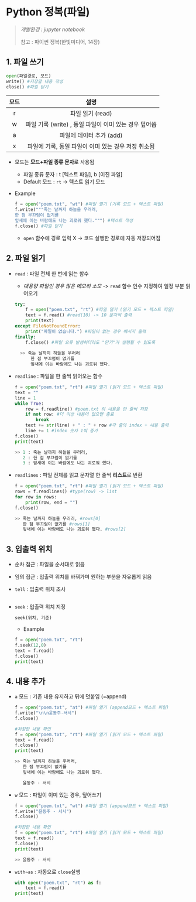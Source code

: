 # Python 정복(파일)

> *개발환경 : jupyter notebook*
>
> 참고 : 파이썬 정복(한빛미디어, 14장)



## 1. 파일 쓰기

```python
open(파일경로, 모드)
write() #저장할 내용 작성
close() #파일 닫기
```

| 모드 |       설명       |
| :--: | :--------------: |
|  r   | 파일 읽기 (read) |
| w	|	파일 기록 (write) , 동일 파일이 이미 있는 경우 덮어씀 |
| a | 파일에 데이터 추가 (add) |
| x | 파일에 기록, 동일 파일이 이미 있는 경우 저장 취소됨 |

- 모드는 **모드+파일 종류 문자**로 사용됨
  - 파일 종류 문자 : t [텍스트 파일], b [이진 파일]
  - Default 모드 : `rt` -> 텍스트 읽기 모드

- Example

  ```python
  f = open("poem.txt", "wt") #파일 열기 (기록 모드 + 텍스트 파일)
  f.write("""죽는 날까지 하늘을 우러러, 
  한 점 부끄럼이 없기를 
  잎새에 이는 바람에도 나는 괴로워 했다.""") #텍스트 작성
  f.close() #파일 닫기
  ```

  - `open` 함수에 경로 입력 X -> 코드 실행한 경로에 자동 저장되어짐

## 2. 파일 읽기

 - `read` : 파일 전체 한 번에 읽는 함수 

    -  *대용량 파일인 경우 많은 메모리 소모* -> `read` 함수 인수 지정하여 일정 부분 읽어오기

   ```python
   try:
       f = open("poem.txt", "rt") #파일 열기 (읽기 모드 + 텍스트 파일)
       text = f.read() #read(10) -> 10 문자씩 출력
       print(text)
   except FileNotFoundError:
       print("파일이 없습니다.") #파일이 없는 경우 메시지 출력
   finally:
       f.close() #파일 오류 발생하더라도 "닫기"가 실행될 수 있도록
     
     >> 죽는 날까지 하늘을 우러러 
     	 한 점 부끄럼이 없기를 
   		 잎새에 이는 바람에도 나는 괴로워 했다.
   ```



- `readline` : 파일을 한 줄씩 읽어오는 함수

  ```python
  f = open("poem.txt", "rt") #파일 열기 (읽기 모드 + 텍스트 파일)
  text = ""
  line = 1
  while True:
      row = f.readline() #poem.txt 의 내용을 한 줄씩 저장
      if not row: #더 이상 내용이 없으면 종료
          break
      text += str(line) + " : " + row #각 줄의 index + 내용 출력
      line += 1 #index 숫자 1씩 증가 
  f.close()
  print(text)
  
  >> 1 : 죽는 날까지 하늘을 우러러, 
     2 : 한 점 부끄럼이 없기를 
     3 : 잎새에 이는 바람에도 나는 괴로워 했다.
  ```

- `readlines` : 파일 전체를 읽고 문자열 한 줄씩 **리스트**로 반환

  ```python
  f = open("poem.txt", "rt") #파일 열기 (읽기 모드 + 텍스트 파일)
  rows = f.readlines() #type(row) -> list
  for row in rows:
      print(row, end = "")
  f.close()
  
  >> 죽는 날까지 하늘을 우러러, #rows[0]
  	 한 점 부끄럼이 없기를 #rows[1]
  	 잎새에 이는 바람에도 나는 괴로워 했다. #rows[2]
  ```



## 3. 입출력 위치

- 순차 접근 : 파일을 순서대로 읽음

- 임의 접근 : 입출력 위치를 바꿔가며 원하는 부분을 자유롭게 읽음

- `tell` : 입출력 위치 조사

  ```python
  
  ```

  

- `seek` : 입출력 위치 지정

  ```python
  seek(위치, 기준)
  ```

  - Example

  ```python
  f = open("poem.txt", "rt")
  f.seek(12,0)
  text = f.read()
  f.close()
  print(text)
  ```



## 4. 내용 추가

 - `a` 모드 : 기존 내용 유지하고 뒤에 덧붙임 (=append)

   ```python
   f = open("poem.txt", "at") #파일 열기 (append모드 + 텍스트 파일)
   f.write("\n\n윤동주-서시")
   f.close()
   
   #저장한 내용 확인
   f = open("poem.txt", "rt") #파일 열기 (읽기 모드 + 텍스트 파일)
   text = f.read()
   f.close()
   print(text)
   
   >> 죽는 날까지 하늘을 우러러, 
      한 점 부끄럼이 없기를 
      잎새에 이는 바람에도 나는 괴로워 했다.
   
      윤동주 - 서시
   ```

   

 - `w` 모드 : 파일이 이미 있는 경우, 덮어쓰기

   ```python
   f = open("poem.txt", "wt") #파일 열기 (append모드 + 텍스트 파일)
   f.write("윤동주 - 서시")
   f.close()
   
   #저장한 내용 확인
   f = open("poem.txt", "rt") #파일 열기 (읽기 모드 + 텍스트 파일)
   text = f.read()
   f.close()
   print(text)
   
   >> 윤동주 - 서시
   ```

- `with~as` : 자동으로 `close`실행

  ```python
  with open("poem.txt", "rt") as f:
      text = f.read()
  print(text)
  ```

   